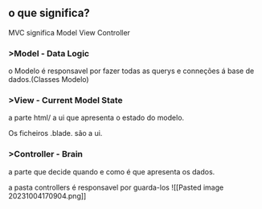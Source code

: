 ## o que significa?

MVC significa Model View Controller

### >Model - Data Logic

o Modelo é responsavel por fazer todas as querys e conneções á base de dados.(Classes Modelo)

### >View - Current Model State

a parte html/ a ui que apresenta o estado do modelo.

Os ficheiros .blade. são a ui.

### >Controller - Brain

a parte que decide quando e como é que apresenta os dados.

a pasta controllers é responsavel por guarda-los
![[Pasted image 20231004170904.png]]